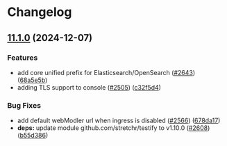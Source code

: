 # Changelog

## [11.1.0](https://github.com/camunda/camunda-platform-helm/compare/camunda-platform-8.6-v11.0.4...camunda-platform-8.6-11.1.0) (2024-12-07)


### Features

* add core unified prefix for Elasticsearch/OpenSearch ([#2643](https://github.com/camunda/camunda-platform-helm/issues/2643)) ([68a5e5b](https://github.com/camunda/camunda-platform-helm/commit/68a5e5bff96c32c7a54977ebad52913a377b35e6))
* adding TLS support to console ([#2505](https://github.com/camunda/camunda-platform-helm/issues/2505)) ([c32f5d4](https://github.com/camunda/camunda-platform-helm/commit/c32f5d4a911d0484001219df7b9a05f836c1b69f))


### Bug Fixes

* add default webModler url when ingress is disabled ([#2566](https://github.com/camunda/camunda-platform-helm/issues/2566)) ([678da17](https://github.com/camunda/camunda-platform-helm/commit/678da176b47323e3c63247e0b805a4d44f3979ed))
* **deps:** update module github.com/stretchr/testify to v1.10.0 ([#2608](https://github.com/camunda/camunda-platform-helm/issues/2608)) ([b55d386](https://github.com/camunda/camunda-platform-helm/commit/b55d386d0009a86312a58dd69332c8b54874a1cf))
